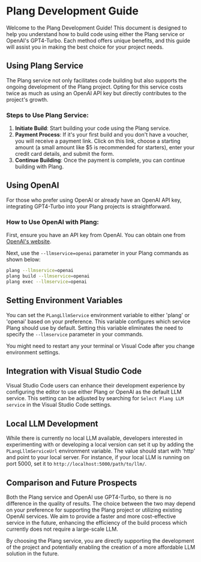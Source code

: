 ﻿# Plang Development Guide

Welcome to the Plang Development Guide! This document is designed to help you understand how to build code using either the Plang service or OpenAI's GPT4-Turbo. Each method offers unique benefits, and this guide will assist you in making the best choice for your project needs.

## Using Plang Service

The Plang service not only facilitates code building but also supports the ongoing development of the Plang project. Opting for this service costs twice as much as using an OpenAI API key but directly contributes to the project's growth.

### Steps to Use Plang Service:

1. **Initiate Build**: Start building your code using the Plang service.
2. **Payment Process**: If it's your first build and you don't have a voucher, you will receive a payment link. Click on this link, choose a starting amount (a small amount like $5 is recommended for starters), enter your credit card details, and submit the form.
3. **Continue Building**: Once the payment is complete, you can continue building with Plang.

## Using OpenAI

For those who prefer using OpenAI or already have an OpenAI API key, integrating GPT4-Turbo into your Plang projects is straightforward.

### How to Use OpenAI with Plang:

First, ensure you have an API key from OpenAI. You can obtain one from [OpenAI's website](https://openai.com/).

Next, use the `--llmservice=openai` parameter in your Plang commands as shown below:

```bash
plang --llmservice=openai
plang build --llmservice=openai
plang exec --llmservice=openai
```

## Setting Environment Variables

You can set the `PLangLllmService` environment variable to either 'plang' or 'openai' based on your preference. This variable configures which service Plang should use by default. Setting this variable eliminates the need to specify the `--llmservice` parameter in your commands.

You might need to restart any your terminal or Visual Code after you change environment settings.

## Integration with Visual Studio Code

Visual Studio Code users can enhance their development experience by configuring the editor to use either Plang or OpenAI as the default LLM service. This setting can be adjusted by searching for `Select Plang LLM service` in the Visual Studio Code settings.

## Local LLM Development

While there is currently no local LLM available, developers interested in experimenting with or developing a local version can set it up by adding the `PLangLllmServiceUrl` environment variable. The value should start with 'http' and point to your local server. For instance, if your local LLM is running on port 5000, set it to `http://localhost:5000/path/to/llm/`.

## Comparison and Future Prospects

Both the Plang service and OpenAI use GPT4-Turbo, so there is no difference in the quality of results. The choice between the two may depend on your preference for supporting the Plang project or utilizing existing OpenAI services. We aim to provide a faster and more cost-effective service in the future, enhancing the efficiency of the build process which currently does not require a large-scale LLM.

By choosing the Plang service, you are directly supporting the development of the project and potentially enabling the creation of a more affordable LLM solution in the future.